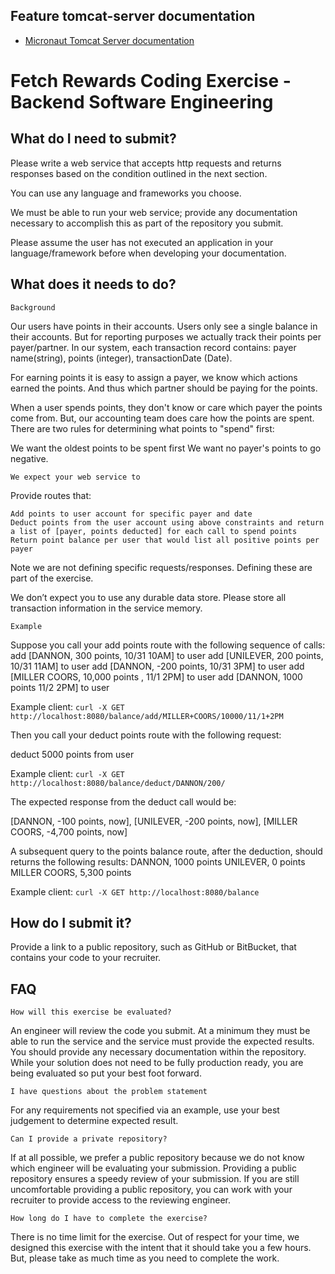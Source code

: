 ## Feature tomcat-server documentation

- [Micronaut Tomcat Server documentation](https://micronaut-projects.github.io/micronaut-servlet/1.0.x/guide/index.html#tomcat)

# Fetch Rewards Coding Exercise - Backend Software Engineering

## What do I need to submit?

Please write a web service that accepts http requests and returns responses based on the condition outlined in the next section.

You can use any language and frameworks you choose.

We must be able to run your web service; provide any documentation necessary to accomplish this as part of the repository you submit.

Please assume the user has not executed an application in your language/framework before when developing your documentation.

## What does it needs to do?

```
Background
```
Our users have points in their accounts. Users only see a single balance in their accounts. But for reporting purposes we actually track their
points per payer/partner. In our system, each transaction record contains: payer name(string), points (integer), transactionDate (Date).

For earning points it is easy to assign a payer, we know which actions earned the points. And thus which partner should be paying for the points.

When a user spends points, they don't know or care which payer the points come from. But, our accounting team does care how the points are
spent. There are two rules for determining what points to "spend" first:

We want the oldest points to be spent first
We want no payer's points to go negative.

```
We expect your web service to
```
Provide routes that:

```
Add points to user account for specific payer and date
Deduct points from the user account using above constraints and return a list of [payer, points deducted] for each call to spend points
Return point balance per user that would list all positive points per payer
```
Note we are not defining specific requests/responses. Defining these are part of the exercise.

We don’t expect you to use any durable data store. Please store all transaction information in the service memory.

```
Example
```
Suppose you call your add points route with the following sequence of calls:
add [DANNON, 300 points, 10/31 10AM] to user
add [UNILEVER, 200 points, 10/31 11AM] to user
add [DANNON, -200 points, 10/31 3PM] to user
add [MILLER COORS, 10,000 points , 11/1 2PM] to user
add [DANNON, 1000 points 11/2 2PM] to user

Example client:
`curl -X GET http://localhost:8080/balance/add/MILLER+COORS/10000/11/1+2PM`

Then you call your deduct points route with the following request:

deduct 5000 points from user

Example client: `curl -X GET http://localhost:8080/balance/deduct/DANNON/200/`

The expected response from the deduct call would be:

[DANNON, -100 points, now],
[UNILEVER, -200 points, now],
[MILLER COORS, -4,700 points, now]

A subsequent query to the points balance route, after the deduction, should returns the following results:
DANNON, 1000 points
UNILEVER, 0 points
MILLER COORS, 5,300 points

Example client: `curl -X GET http://localhost:8080/balance`

## How do I submit it?


Provide a link to a public repository, such as GitHub or BitBucket, that contains your code to your recruiter.

## FAQ

```
How will this exercise be evaluated?
```
An engineer will review the code you submit. At a minimum they must be able to run the service and the service must provide the expected
results. You should provide any necessary documentation within the repository. While your solution does not need to be fully production ready,
you are being evaluated so put your best foot forward.

```
I have questions about the problem statement
```
For any requirements not specified via an example, use your best judgement to determine expected result.

```
Can I provide a private repository?
```
If at all possible, we prefer a public repository because we do not know which engineer will be evaluating your submission. Providing a public
repository ensures a speedy review of your submission. If you are still uncomfortable providing a public repository, you can work with your
recruiter to provide access to the reviewing engineer.

```
How long do I have to complete the exercise?
```
There is no time limit for the exercise. Out of respect for your time, we designed this exercise with the intent that it should take you a few hours.
But, please take as much time as you need to complete the work.


